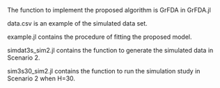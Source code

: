 The function to implement the proposed algorithm is GrFDA in GrFDA.jl

data.csv is an example of the simulated data set.

example.jl contains the procedure of fitting the proposed model.

simdat3s_sim2.jl contains the function to generate the simulated data in Scenario 2.

sim3s30_sim2.jl contains the function to run the simulation study in Scenario 2 when H=30. 
